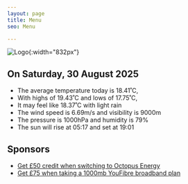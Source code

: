 ```yaml
---
layout: page
title: Menu
seo: Menu

---
```


![Logo](/images/logo.jpg){:width="832px"}

<!-- weather_marker starts -->
## On Saturday, 30 August 2025

- The average temperature today is 18.41˚C,
- With highs of 19.43˚C and lows of 17.75˚C,
- It may feel like 18.37˚C with light rain
- The wind speed is 6.69m/s and visibility is 9000m
- The pressure is 1000hPa and humidity is 79%
- The sun will rise at 05:17 and set at 19:01

<!-- weather_marker ends -->

## Sponsors

- [Get £50 credit when switching to Octopus Energy](https://bit.ly/3oD1nnS)
- [Get £75 when taking a 1000mb YouFibre broadband plan](https://aklam.io/91zWhU?)
